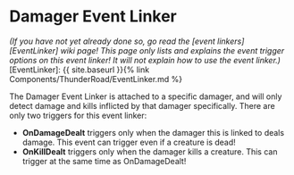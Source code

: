 # Damager Event Linker
*(If you have not yet already done so, go read the [event linkers][EventLinker] wiki page! This page only lists and explains the event trigger options on this event linker! It will not explain how to use the event linker.)*
[EventLinker]:  {{ site.baseurl }}{% link Components/ThunderRoad/EventLinker.md %}

The Damager Event Linker is attached to a specific damager, and will only detect damage and kills inflicted by that damager specifically. There are only two triggers for this event linker:
- **OnDamageDealt** triggers only when the damager this is linked to deals damage. This event can trigger even if a creature is dead!
- **OnKillDealt** triggers only when the damager kills a creature. This can trigger at the same time as OnDamageDealt!
